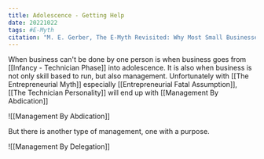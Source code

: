 ```yaml
---
title: Adolescence - Getting Help
date: 20221022
tags: #E-Myth
citation: "M. E. Gerber, The E-Myth Revisited: Why Most Small Businesses Don’t Work and What to Do About It. Harper Collins, 2009."
---
```


When business can't be done by one person is when business goes from [[Infancy - Technician Phase]] into adolescence. It is also when business is not only skill based to run, but also management. Unfortunately with [[The Entrepreneurial Myth]] especially [[Entrepreneurial Fatal Assumption]], [[The Technician Personality]] will end up with [[Management By Abdication]]

![[Management By Abdication]] 

But there is another type of management, one with a purpose. 

![[Management By Delegation]] 